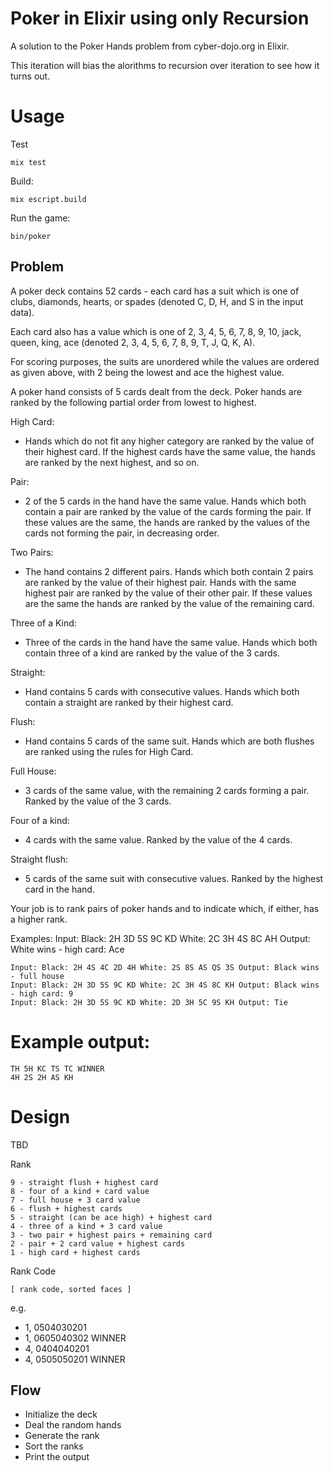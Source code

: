 # Poker in Elixir using only Recursion

A solution to the Poker Hands problem from cyber-dojo.org in Elixir.

This iteration will bias the alorithms to recursion over iteration to see how it turns out.

# Usage

Test

    mix test

Build:

    mix escript.build

Run the game:

    bin/poker

## Problem

A poker deck contains 52 cards - each card has a suit which is one of clubs, diamonds, hearts, or spades (denoted C, D, H, and S in the input data).

Each card also has a value which is one of 2, 3, 4, 5, 6, 7, 8, 9, 10, jack, queen, king, ace (denoted 2, 3, 4, 5, 6, 7, 8, 9, T, J, Q, K, A).

For scoring purposes, the suits are unordered while the values are ordered as given above, with 2 being the lowest and ace the highest value.

A poker hand consists of 5 cards dealt from the deck. Poker hands are ranked by the following partial order from lowest to highest.

High Card: 

- Hands which do not fit any higher category are ranked by the value of their highest card. If the highest cards have the same value, the hands are ranked by the next highest, and so on.

Pair: 

- 2 of the 5 cards in the hand have the same value. Hands which both contain a pair are ranked by the value of the cards forming the pair. If these values are the same, the hands are ranked by the values of the cards not forming the pair, in decreasing order.

Two Pairs: 

- The hand contains 2 different pairs. Hands which both contain 2 pairs are ranked by the value of their highest pair. Hands with the same highest pair are ranked by the value of their other pair. If these values are the same the hands are ranked by the value of the remaining card.

Three of a Kind: 

- Three of the cards in the hand have the same value. Hands which both contain three of a kind are ranked by the value of the 3 cards.

Straight: 

- Hand contains 5 cards with consecutive values. Hands which both contain a straight are ranked by their highest card.

Flush: 

- Hand contains 5 cards of the same suit. Hands which are both flushes are ranked using the rules for High Card.

Full House: 

- 3 cards of the same value, with the remaining 2 cards forming a pair. Ranked by the value of the 3 cards.

Four of a kind: 

- 4 cards with the same value. Ranked by the value of the 4 cards.

Straight flush: 

- 5 cards of the same suit with consecutive values. Ranked by the highest card in the hand.

Your job is to rank pairs of poker hands and to indicate which, if either, has a higher rank.

Examples: Input: Black: 2H 3D 5S 9C KD White: 2C 3H 4S 8C AH Output: White wins - high card: Ace

    Input: Black: 2H 4S 4C 2D 4H White: 2S 8S AS QS 3S Output: Black wins - full house
    Input: Black: 2H 3D 5S 9C KD White: 2C 3H 4S 8C KH Output: Black wins - high card: 9
    Input: Black: 2H 3D 5S 9C KD White: 2D 3H 5C 9S KH Output: Tie

# Example output:

    TH 5H KC TS TC WINNER
    4H 2S 2H AS KH

# Design

TBD

Rank

    9 - straight flush + highest card
    8 - four of a kind + card value
    7 - full house + 3 card value
    6 - flush + highest cards
    5 - straight (can be ace high) + highest card
    4 - three of a kind + 3 card value
    3 - two pair + highest pairs + remaining card
    2 - pair + 2 card value + highest cards
    1 - high card + highest cards

Rank Code

    [ rank code, sorted faces ]

e.g.

* 1, 0504030201
* 1, 0605040302 WINNER
* 4, 0404040201
* 4, 0505050201 WINNER

## Flow

* Initialize the deck
* Deal the random hands
* Generate the rank
* Sort the ranks
* Print the output

